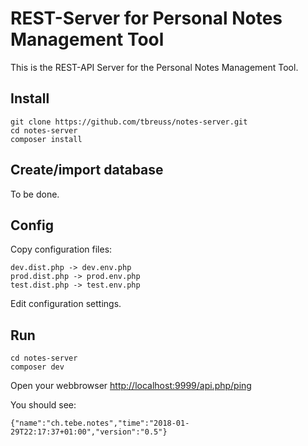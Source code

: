 # REST-Server for Personal Notes Management Tool

This is the REST-API Server for the Personal Notes Management Tool.

## Install

    git clone https://github.com/tbreuss/notes-server.git
    cd notes-server
    composer install

## Create/import database

To be done.

## Config

Copy configuration files:

    dev.dist.php -> dev.env.php
    prod.dist.php -> prod.env.php
    test.dist.php -> test.env.php

Edit configuration settings.        

## Run

    cd notes-server
    composer dev
    
Open your webbrowser <http://localhost:9999/api.php/ping>

You should see:

    {"name":"ch.tebe.notes","time":"2018-01-29T22:17:37+01:00","version":"0.5"}  
